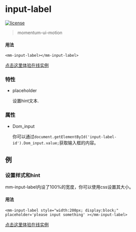 <!-- 
---
date: 2020/4/27 14:00:00
---
-->
# input-label

[![license](https://img.shields.io/github/license/momentum-design/momentum-ui.svg?color=blueviolet)](https://github.com/momentum-design/momentum-ui/blob/master/charts/LICENSE)

> momentum-ui-motion

#### 用法

<!--#html1#-->
```
<mm-input-label></mm-input-label>
```

[点击这里体验在线实例](https://codepen.io/arthusliang/pen/KKdmqPQ)

### 特性

+ placeholder

	设置hint文本.
	
### 属性

+ Dom_input
	
	你可以通过```document.getElementById('input-label-id').Dom_input.value;```获取输入框的内容。

## 例

### 设置样式和hint

mm-input-label内设了100%的宽度，你可以使用css设置其大小。

#### 用法

<!--#html2#-->
```
<mm-input-label style="width:200px; display:block;" placeholder='please input something' ></mm-input-label>
```

[点击这里体验在线实例](https://codepen.io/arthusliang/pen/oNjWwNN)
